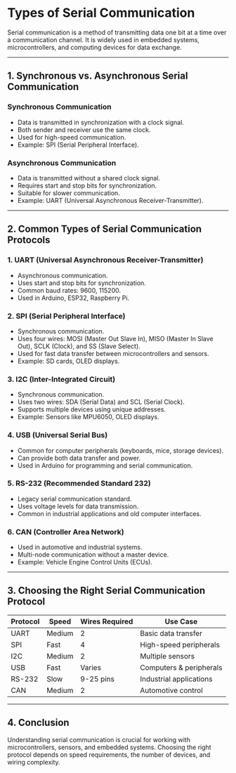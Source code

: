# Types of Serial Communication

Serial communication is a method of transmitting data one bit at a time over a communication channel. It is widely used in embedded systems, microcontrollers, and computing devices for data exchange.

---

## 1. Synchronous vs. Asynchronous Serial Communication

### **Synchronous Communication**
- Data is transmitted in synchronization with a clock signal.
- Both sender and receiver use the same clock.
- Used for high-speed communication.
- Example: SPI (Serial Peripheral Interface).

### **Asynchronous Communication**
- Data is transmitted without a shared clock signal.
- Requires start and stop bits for synchronization.
- Suitable for slower communication.
- Example: UART (Universal Asynchronous Receiver-Transmitter).

---

## 2. Common Types of Serial Communication Protocols

### **1. UART (Universal Asynchronous Receiver-Transmitter)**
- Asynchronous communication.
- Uses start and stop bits for synchronization.
- Common baud rates: 9600, 115200.
- Used in Arduino, ESP32, Raspberry Pi.

### **2. SPI (Serial Peripheral Interface)**
- Synchronous communication.
- Uses four wires: MOSI (Master Out Slave In), MISO (Master In Slave Out), SCLK (Clock), and SS (Slave Select).
- Used for fast data transfer between microcontrollers and sensors.
- Example: SD cards, OLED displays.

### **3. I2C (Inter-Integrated Circuit)**
- Synchronous communication.
- Uses two wires: SDA (Serial Data) and SCL (Serial Clock).
- Supports multiple devices using unique addresses.
- Example: Sensors like MPU6050, OLED displays.

### **4. USB (Universal Serial Bus)**
- Common for computer peripherals (keyboards, mice, storage devices).
- Can provide both data transfer and power.
- Used in Arduino for programming and serial communication.

### **5. RS-232 (Recommended Standard 232)**
- Legacy serial communication standard.
- Uses voltage levels for data transmission.
- Common in industrial applications and old computer interfaces.

### **6. CAN (Controller Area Network)**
- Used in automotive and industrial systems.
- Multi-node communication without a master device.
- Example: Vehicle Engine Control Units (ECUs).

---

## 3. Choosing the Right Serial Communication Protocol
| Protocol | Speed | Wires Required | Use Case |
|----------|-------|---------------|---------|
| UART | Medium | 2 | Basic data transfer |
| SPI | Fast | 4 | High-speed peripherals |
| I2C | Medium | 2 | Multiple sensors |
| USB | Fast | Varies | Computers & peripherals |
| RS-232 | Slow | 9-25 pins | Industrial applications |
| CAN | Medium | 2 | Automotive control |

---

## 4. Conclusion
Understanding serial communication is crucial for working with microcontrollers, sensors, and embedded systems. Choosing the right protocol depends on speed requirements, the number of devices, and wiring complexity.

